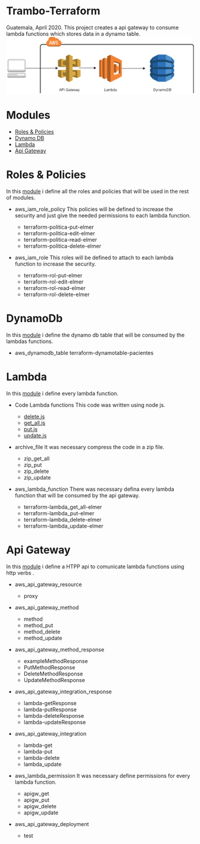 # Trambo-Terraform
Guatemala, April 2020. This project creates a api gateway to consume lambda functions which stores data in a dynamo table.
![Alt text](./imagenes/img1.png)

# Modules
- [Roles & Policies](#roles-&-policies)
- [Dynamo DB](#dynamodb)
- [Lambda](#lambda)
- [Api Gateway](#api-gateway)

# Roles & Policies
In this [module](/modules/Rol/main.tf) i define all the roles and policies that will be used in the rest of modules.

- aws_iam_role_policy
This policies will be defined to increase the security and just give the needed permissions to each lambda function.
    - terraform-politica-put-elmer
    - terraform-politica-edit-elmer
    - terraform-politica-read-elmer
    - terraform-politica-delete-elmer

- aws_iam_role
This roles will be defined to attach to each lambda function to increase the security.
    - terraform-rol-put-elmer
    - terraform-rol-edit-elmer
    - terraform-rol-read-elmer
    - terraform-rol-delete-elmer

# DynamoDb
In this [module](/modules/Dynamo/main.tf) i define the dynamo db table that will be consumed by the lambdas functions.

- aws_dynamodb_table
    terraform-dynamotable-pacientes

# Lambda
In this [module](/modules/Lambda/main.tf) i define every lambda function.

- Code Lambda functions
This code was written using node js.
    - [delete.js](/modules/Lambda/delete.js)
    - [get_all.js](/modules/Lambda/get_all.js)
    - [put.js](/modules/Lambda/put.js)
    - [update.js](/modules/Lambda/update.js)

- archive_file
It was necessary compress the code in a zip file.
    - zip_get_all
    - zip_put
    - zip_delete
    - zip_update

- aws_lambda_function
There was necessary defina every lambda function that will be consumed by the api gateway.
    - terraform-lambda_get_all-elmer
    - terraform-lambda_put-elmer
    - terraform-lambda_delete-elmer
    - terraform-lambda_update-elmer

# Api Gateway
In this [module](/modules/Lambda/main.tf) i define a HTPP api to comunicate lambda functions using http verbs .

- aws_api_gateway_resource
    - proxy

- aws_api_gateway_method
    - method
    - method_put
    - method_delete
    - method_update

- aws_api_gateway_method_response
    - exampleMethodResponse
    - PutMethodResponse
    - DeleteMethodResponse
    - UpdateMethodResponse

- aws_api_gateway_integration_response
    - lambda-getResponse
    - lambda-putResponse
    - lambda-deleteResponse
    - lambda-updateResponse

- aws_api_gateway_integration
    - lambda-get
    - lambda-put
    - lambda-delete
    - lambda_update

- aws_lambda_permission
It was necessary define permissions for every lambda function.
    - apigw_get
    - apigw_put
    - apigw_delete
    - apigw_update

- aws_api_gateway_deployment
    - test